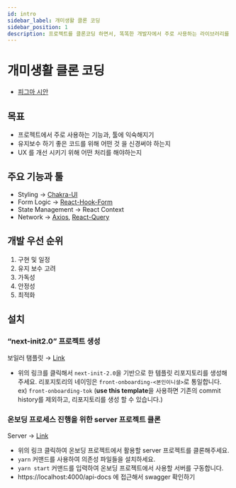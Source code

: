 ```yaml
---
id: intro
sidebar_label: 개미생활 클론 코딩
sidebar_position: 1
description: 프로젝트를 클론코딩 하면서, 똑똑한 개발자에서 주로 사용하는 라이브러리를 경험해 보세요
---
```


# 개미생활 클론 코딩

- [피그마 시안](https://www.figma.com/file/V0Qhv4lQjmwZPOIk4RMtBV/%ED%94%84%EB%A1%A0%ED%8A%B8%EC%97%94%EB%93%9C-%EC%98%A8%EB%B3%B4%EB%94%A9?node-id=1%3A4838)&#x20;

## 목표

- 프로젝트에서 주로 사용하는 기능과, 툴에 익숙해지기
- 유지보수 하기 좋은 코드를 위해 어떤 것 을 신경써야 하는지
- UX 를 개선 시키기 위해 어떤 처리를 해야하는지

## 주요 기능과 툴

- Styling -> [Chakra-UI](https://chakra-ui.com/)
- Form Logic -> [React-Hook-Form](https://react-hook-form.com/)
- State Management -> React Context
- Network -> [Axios](https://axios-http.com/kr/), [React-Query](https://tanstack.com/query/latest/docs/react/overview)

## 개발 우선 순위

1. 구현 및 일정
2. 유지 보수 고려
3. 가독성
4. 안정성
5. 최적화

## 설치

### “next-init2.0” 프로젝트 생성

보일러 탬플릿 → [Link](https://github.com/TOKTOKHAN-DEV/next-init-2.0)

- 위의 링크를 클릭해서 `next-init-2.0`을 기반으로 한 템플릿 리포지토리를 생성해주세요. 리포지토리의 네이밍은 `front-onboarding-<본인이니셜>`로 통일합니다. ex) `front-onboarding-tok` (**use this template**을 사용하면 기존의 commit history를 제외하고, 리포지토리를 생성 할 수 있습니다.)

### 온보딩 프로세스 진행을 위한 server 프로젝트 클론

Server → [Link](https://github.com/TOKTOKHAN-DEV/front-onboarding-server)

- 위의 링크 클릭하여 온보딩 프로젝트에서 활용할 server 프로젝트를 클론해주세요.
- `yarn` 커맨드를 사용하여 의존성 파일들을 설치하세요.
- `yarn start` 커맨드를 입력하여 온보딩 프로젝트에서 사용할 서버를 구동합니다.
- https://localhost:4000/api-docs 에 접근해서 swagger 확인하기
